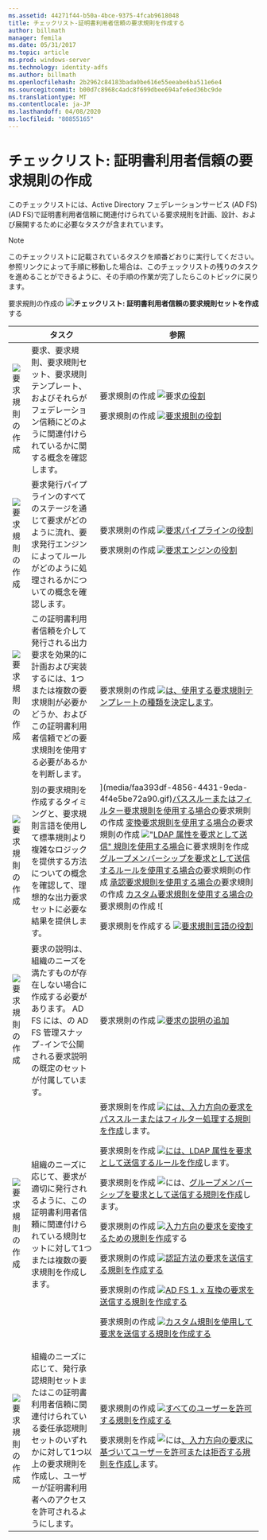 ```yaml
---
ms.assetid: 44271f44-b50a-4bce-9375-4fcab9618048
title: チェックリスト-証明書利用者信頼の要求規則を作成する
author: billmath
manager: femila
ms.date: 05/31/2017
ms.topic: article
ms.prod: windows-server
ms.technology: identity-adfs
ms.author: billmath
ms.openlocfilehash: 2b2962c84183bada0be616e55eeabe6ba511e6e4
ms.sourcegitcommit: b00d7c8968c4adc8f699dbee694afe6ed36bc9de
ms.translationtype: MT
ms.contentlocale: ja-JP
ms.lasthandoff: 04/08/2020
ms.locfileid: "80855165"
---
```

# <a name="checklist-creating-claim-rules-for-a-relying-party-trust"></a>チェックリスト: 証明書利用者信頼の要求規則の作成


このチェックリストには、Active Directory フェデレーションサービス (AD FS) \(AD FS\)で証明書利用者信頼に関連付けられている要求規則を計画、設計、および展開するために必要なタスクが含まれています。  
  
> [!NOTE]  
> このチェックリストに記載されているタスクを順番どおりに実行してください。 参照リンクによって手順に移動した場合は、このチェックリストの残りのタスクを進めることができるように、その手順の作業が完了したらこのトピックに戻ります。  
  
要求規則の作成の ![](media/2b05dce3-938f-4168-9b8f-1f4398cbdb9b.gif)**チェックリスト: 証明書利用者信頼の要求規則セットを作成**する  
  
||タスク|参照|  
|-|--------|-------------|  
|![要求規則の作成](media/icon_checkboxo.gif)|要求、要求規則、要求規則セット、要求規則テンプレート、およびそれらがフェデレーション信頼にどのように関連付けられているかに関する概念を確認します。|要求規則の作成 ![要求](media/faa393df-4856-4431-9eda-4f4e5be72a90.gif)[の役割](../../ad-fs/technical-reference/The-Role-of-Claims.md)<p>要求規則の作成 ![](media/faa393df-4856-4431-9eda-4f4e5be72a90.gif)[要求規則の役割](../../ad-fs/technical-reference/The-Role-of-Claim-Rules.md)|  
|![要求規則の作成](media/icon_checkboxo.gif)|要求発行パイプラインのすべてのステージを通じて要求がどのように流れ、要求発行エンジンによってルールがどのように処理されるかについての概念を確認します。|要求規則の作成 ![](media/faa393df-4856-4431-9eda-4f4e5be72a90.gif)[要求パイプラインの役割](../../ad-fs/technical-reference/The-Role-of-the-Claims-Pipeline.md)<p>要求規則の作成 ![](media/faa393df-4856-4431-9eda-4f4e5be72a90.gif)[要求エンジンの役割](../../ad-fs/technical-reference/The-Role-of-the-Claims-Engine.md)|  
|![要求規則の作成](media/icon_checkboxo.gif)|この証明書利用者信頼を介して発行される出力要求を効果的に計画および実装するには、1つまたは複数の要求規則が必要かどうか、およびこの証明書利用者信頼でどの要求規則を使用する必要があるかを判断します。|要求規則の作成 ![](media/faa393df-4856-4431-9eda-4f4e5be72a90.gif)[は、使用する要求規則テンプレートの種類を決定します](../../ad-fs/technical-reference/Determine-the-Type-of-Claim-Rule-Template-to-Use.md)。|  
|![要求規則の作成](media/icon_checkboxo.gif)|別の要求規則を作成するタイミングと、要求規則言語を使用して標準規則より複雑なロジックを提供する方法についての概念を確認して、理想的な出力要求セットに必要な結果を提供します。|](media/faa393df-4856-4431-9eda-4f4e5be72a90.gif)[パススルーまたはフィルター要求規則を使用する場合の](../../ad-fs/technical-reference/When-to-Use-a-Pass-Through-or-Filter-Claim-Rule.md)要求規則の作成 ![<p>](media/faa393df-4856-4431-9eda-4f4e5be72a90.gif)[変換要求規則を使用する場合の](../../ad-fs/technical-reference/When-to-Use-a-Transform-Claim-Rule.md)要求規則の作成 ![<p>"](media/faa393df-4856-4431-9eda-4f4e5be72a90.gif)[LDAP 属性を要求として送信" 規則を使用する場合](../../ad-fs/technical-reference/When-to-Use-a-Send-LDAP-Attributes-as-Claims-Rule.md)に要求規則を作成 ![<p>](media/faa393df-4856-4431-9eda-4f4e5be72a90.gif)[グループメンバーシップを要求として送信するルールを使用する場合の](../../ad-fs/technical-reference/When-to-Use-a-Send-Group-Membership-as-a-Claim-Rule.md)要求規則の作成 ![<p>](media/faa393df-4856-4431-9eda-4f4e5be72a90.gif)[承認要求規則を使用する場合の](../../ad-fs/technical-reference/When-to-Use-an-Authorization-Claim-Rule.md)要求規則の作成 ![<p>](media/faa393df-4856-4431-9eda-4f4e5be72a90.gif)[カスタム要求規則を使用する場合の](../../ad-fs/technical-reference/When-to-Use-a-Custom-Claim-Rule.md)要求規則の作成 ![<p>要求規則を作成する ![](media/faa393df-4856-4431-9eda-4f4e5be72a90.gif)[要求規則言語の役割](../../ad-fs/technical-reference/The-Role-of-the-Claim-Rule-Language.md)|  
|![要求規則の作成](media/icon_checkboxo.gif)|要求の説明は、組織のニーズを満たすものが存在しない場合に作成する必要があります。 AD FS には、の AD FS 管理スナップ\-インで公開される要求説明の既定のセットが付属しています。|要求規則の作成 ![](media/15dd35b6-6cc6-421f-93f8-7109920e7144.gif)[要求の説明の追加](../../ad-fs/operations/Add-a-Claim-Description.md)|  
|![要求規則の作成](media/icon_checkboxo.gif)|組織のニーズに応じて、要求が適切に発行されるように、この証明書利用者信頼に関連付けられている規則セットに対して1つまたは複数の要求規則を作成します。|要求規則を作成 ![](media/15dd35b6-6cc6-421f-93f8-7109920e7144.gif)[には、入力方向の要求をパススルーまたはフィルター処理する規則を作成](../../ad-fs/operations/Create-a-Rule-to-Pass-Through-or-Filter-an-Incoming-Claim.md)します。<p>要求規則を作成 ![](media/15dd35b6-6cc6-421f-93f8-7109920e7144.gif)[には、LDAP 属性を要求として送信するルールを作成](../../ad-fs/operations/Create-a-Rule-to-Send-LDAP-Attributes-as-Claims.md)します。<p>要求規則を作成 ![には、](media/15dd35b6-6cc6-421f-93f8-7109920e7144.gif)[グループメンバーシップを要求として送信する規則を作成](../../ad-fs/operations/Create-a-Rule-to-Send-Group-Membership-as-a-Claim.md)します。<p>要求規則の作成 ![](media/15dd35b6-6cc6-421f-93f8-7109920e7144.gif)[入力方向の要求を変換するための規則を作成](../../ad-fs/operations/Create-a-Rule-to-Transform-an-Incoming-Claim.md)する<p>要求規則の作成 ![](media/15dd35b6-6cc6-421f-93f8-7109920e7144.gif)[認証方法の要求を送信する規則を作成する](../../ad-fs/operations/Create-a-Rule-to-Send-an-Authentication-Method-Claim.md)<p>要求規則の作成 ![](media/15dd35b6-6cc6-421f-93f8-7109920e7144.gif)[AD FS 1. x 互換の要求を送信する規則を作成する](../../ad-fs/operations/Create-a-Rule-to-Send-an-AD-FS-1x-Compatible-Claim.md)<p>要求規則の作成 ![](media/15dd35b6-6cc6-421f-93f8-7109920e7144.gif)[カスタム規則を使用して要求を送信する規則を作成する](../../ad-fs/operations/Create-a-Rule-to-Send-Claims-Using-a-Custom-Rule.md)|  
|![要求規則の作成](media/icon_checkboxo.gif)|組織のニーズに応じて、発行承認規則セットまたはこの証明書利用者信頼に関連付けられている委任承認規則セットのいずれかに対して1つ以上の要求規則を作成し、ユーザーが証明書利用者へのアクセスを許可されるようにします。|要求規則の作成 ![](media/15dd35b6-6cc6-421f-93f8-7109920e7144.gif)[すべてのユーザーを許可する規則を作成する](../../ad-fs/operations/Create-a-Rule-to-Permit-All-Users.md)<p>要求規則を作成 ![には](media/15dd35b6-6cc6-421f-93f8-7109920e7144.gif)[、入力方向の要求に基づいてユーザーを許可または拒否する規則を作成し](../../ad-fs/operations/Create-a-Rule-to-Permit-or-Deny-Users-Based-on-an-Incoming-Claim.md)ます。|  
